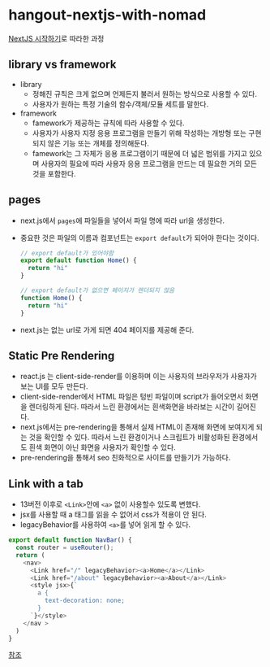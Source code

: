 # hangout-nextjs-with-nomad

[NextJS 시작하기](https://nomadcoders.co/nextjs-fundamentals)로 따라한 과정

## library vs framework

- library
  - 정해진 규칙은 크게 없으며 언제든지 불러서 원하는 방식으로 사용할 수 있다.
  - 사용자가 원하는 특정 기술의 함수/객체/모듈 세트를 말한다.
- framework
  - famework가 제공하는 규칙에 따라 사용할 수 있다.
  - 사용자가 사용자 지정 응용 프로그램을 만들기 위해 작성하는 개방형 또는 구현되지 않은 기능 또는 개체를 정의해둔다.
  - famework는 그 자체가 응용 프로그램이기 때문에 더 넓은 범위를 가지고 있으며 사용자의 필요에 따라 사용자 응용 프로그램을 만드는 데 필요한 거의 모든 것을 포함한다.

## pages

- next.js에서 `pages`에 파일들을 넣어서 파일 명에 따라 url을 생성한다.
- 중요한 것은 파일의 이름과 컴포넌트는 `export default`가 되어야 한다는 것이다.

  ```javascript
  // export default가 있어야함
  export default function Home() {
    return "hi"
  }

  // export default가 없으면 페이지가 렌더되지 않음
  function Home() {
    return "hi"
  }
  ```

- next.js는 없는 url로 가게 되면 404 페이지를 제공해 준다.

## Static Pre Rendering

- react.js 는 client-side-render를 이용하며 이는 사용자의 브라우저가 사용자가 보는 UI를 모두 만든다.
- client-side-render에서 HTML 파일은 텅빈 파일이며 script가 들어오면서 화면을 렌더링하게 된다. 따라서 느린 환경에서는 흰색화면을 바라보는 시간이 길어진다.
- next.js에서는 pre-rendering을 통해서 실제 HTML이 존재해 화면에 보여지게 되는 것을 확인할 수 있다. 따라서 느린 환경이거나 스크립트가 비활성화된 환경에서도 흰색 화면이 아닌 화면을 사용자가 확인할 수 있다.
- pre-rendering을 통해서 seo 친화적으로 사이트를 만들기가 가능하다.

## Link with a tab

- 13버전 이후로 `<Link>`안에  `<a>` 없이 사용할수 있도록 변했다.
- jsx를 사용할 때 a 태그를 읽을 수 없어서 css가 적용이 안 된다.
- legacyBehavior를 사용하여 `<a>`를 넣어 읽게 할 수 있다.

```javascript
export default function NavBar() {
  const router = useRouter();
  return (
    <nav>
      <Link href="/" legacyBehavior><a>Home</a></Link>
      <Link href="/about" legacyBehavior><a>About</a></Link>
      <style jsx>{`
        a {
          text-decoration: none;
        }
      `}</style>
    </nav >
  )
}
```

[참조](https://nextjs.org/docs/api-reference/next/link#if-the-child-is-a-tag)
